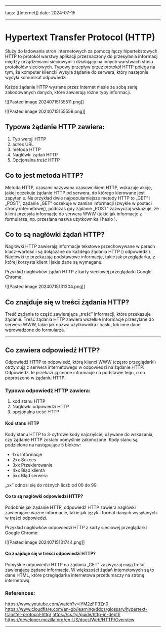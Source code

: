 
--- 
tags: [[Internet]]
date: 2024-07-15

---
# Hypertext Transfer Protocol (HTTP)

Służy do ładowania stron internetowych za pomocą łączy hipertekstowych. HTTP to protokół warstwy aplikacji przeznaczony do przesyłania informacji między urządzeniami sieciowymi i działający na innych warstwach stosu protokołów sieciowych. Typowy przepływ przez protokół HTTP polega na tym, że komputer kliencki wysyła żądanie do serwera, który następnie wysyła komunikat odpowiedzi.

Każde żądanie HTTP wysłane przez Internet niesie ze sobą serię zakodowanych danych, które zawierają różne typy informacji. 

![[Pasted image 20240715155511.png]]

![[Pasted image 20240715155559.png]]
## Typowe żądanie HTTP zawiera:

1. Typ wersji HTTP
2. adres URL
3. metoda HTTP
4. Nagłówki żądań HTTP
5. Opcjonalna treść HTTP

## Co to jest metoda HTTP?
Metoda HTTP, czasami nazywana czasownikiem HTTP, wskazuje akcję, jakiej oczekuje żądanie HTTP od serwera, do którego kierowane jest zapytanie. Na przykład dwie najpopularniejsze metody HTTP to „GET” i „POST”; żądanie „GET” oczekuje w zamian informacji (zwykle w postaci strony internetowej), podczas gdy żądanie „POST” zazwyczaj wskazuje, że klient przesyła informacje do serwera WWW (takie jak informacje z formularza, np. przesłana nazwa użytkownika i hasło ).
## Co to są nagłówki żądań HTTP?
Nagłówki HTTP zawierają informacje tekstowe przechowywane w parach klucz-wartość i są dołączane do każdego żądania HTTP (i odpowiedzi). Nagłówki te przekazują podstawowe informacje, takie jak przeglądarka, z której korzysta klient i jakie dane są wymagane.

Przykład nagłówków żądań HTTP z karty sieciowej przeglądarki Google Chrome:

![[Pasted image 20240715131304.png]]

## Co znajduje się w treści żądania HTTP?
Treść żądania to część zawierająca „treść” informacji, które przekazuje żądanie. Treść żądania HTTP zawiera wszelkie informacje przesyłane do serwera WWW, takie jak nazwa użytkownika i hasło, lub inne dane wprowadzone do formularza.

---

## Co zawiera odpowiedź HTTP?
Odpowiedź HTTP to odpowiedź, którą klienci WWW (często przeglądarki) otrzymują z serwera internetowego w odpowiedzi na żądanie HTTP. Odpowiedzi te przekazują cenne informacje na podstawie tego, o co poproszono w żądaniu HTTP.

### Typowa odpowiedź HTTP zawiera:

1. kod stanu HTTP
2. Nagłówki odpowiedzi HTTP
3. opcjonalna treść HTTP

#### Kod stanu HTTP
Kody stanu HTTP to 3-cyfrowe kody najczęściej używane do wskazania, czy żądanie HTTP zostało pomyślnie zakończone. Kody stanu są podzielone na następujące 5 bloków:

- 1xx Informacje
- 2xx Sukces
- 3xx Przekierowanie 
- 4xx Błąd klienta
- 5xx Błąd serwera

„xx” odnosi się do różnych liczb od 00 do 99.

#### Co to są nagłówki odpowiedzi HTTP?
Podobnie jak żądanie HTTP, odpowiedź HTTP zawiera nagłówki zawierające ważne informacje, takie jak język i format danych wysyłanych w treści odpowiedzi.

Przykład nagłówków odpowiedzi HTTP z karty sieciowej przeglądarki Google Chrome:

![[Pasted image 20240715131744.png]]

#### Co znajduje się w treści odpowiedzi HTTP?
Pomyślne odpowiedzi HTTP na żądania „GET” zazwyczaj mają treść zawierającą żądane informacje. W większości żądań internetowych są to dane HTML, które przeglądarka internetowa przetłumaczy na stronę internetową.


### References:
https://www.youtube.com/watch?v=iYM2zFP3Zn0
https://www.cloudflare.com/en-gb/learning/ddos/glossary/hypertext-transfer-protocol-http/
https://cs.fyi/guide/http-in-depth
https://developer.mozilla.org/en-US/docs/Web/HTTP/Overview

---



